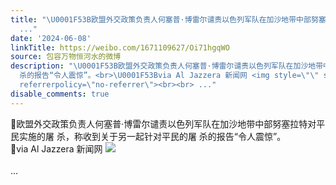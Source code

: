 ```yaml
---
title: "\U0001F53B欧盟外交政策负责人何塞普·博雷尔谴责以色列军队在加沙地带中部努塞拉特对平民实施的屠 杀，称收到关于另一起针对平民的屠 杀的报告“令人震惊”。\U0001F53Bvia
  ..."
date: '2024-06-08'
linkTitle: https://weibo.com/1671109627/Oi71hgqWO
source: 包容万物恒河水的微博
description: "\U0001F53B欧盟外交政策负责人何塞普·博雷尔谴责以色列军队在加沙地带中部努塞拉特对平民实施的屠 杀，称收到关于另一起针对平民的屠
  杀的报告“令人震惊”。<br>\U0001F53Bvia Al Jazzera 新闻网 <img style=\"\" src=\"https://tvax3.sinaimg.cn/large/639b1bfbly1hqih1h1mw2j20hr05bjtl.jpg\"
  referrerpolicy=\"no-referrer\"><br><br> ..."
disable_comments: true
---
```

🔻欧盟外交政策负责人何塞普·博雷尔谴责以色列军队在加沙地带中部努塞拉特对平民实施的屠 杀，称收到关于另一起针对平民的屠 杀的报告“令人震惊”。<br>🔻via Al Jazzera 新闻网 <img style="" src="https://tvax3.sinaimg.cn/large/639b1bfbly1hqih1h1mw2j20hr05bjtl.jpg" referrerpolicy="no-referrer"><br><br> ...